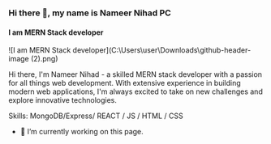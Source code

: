 
### Hi there 👋, my name is Nameer Nihad PC
#### I am MERN Stack  developer
![I am MERN Stack  developer](C:\Users\user\Downloads\github-header-image (2).png)

Hi there, I'm Nameer Nihad - a skilled MERN stack developer with a passion for all things web development. With extensive experience in building modern web applications, I'm always excited to take on new challenges and explore innovative technologies.

Skills: MongoDB/Express/ REACT / JS / HTML / CSS

- 🔭 I’m currently working on this page. 




